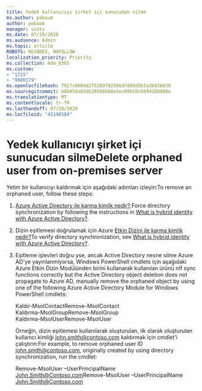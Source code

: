 ```yaml
---
title: Yedek kullanıcıyı şirket içi sunucudan silme
ms.author: pebaum
author: pebaum
manager: scotv
ms.date: 07/20/2020
ms.audience: Admin
ms.topic: article
ROBOTS: NOINDEX, NOFOLLOW
localization_priority: Priority
ms.collection: Adm_O365
ms.custom:
- "1725"
- "9000179"
ms.openlocfilehash: 7927c0684d2f5289f92506d7d05d5b1a3b43b658
ms.sourcegitcommit: b0b050a83db28566b68e3ec09810c6b94280008e
ms.translationtype: MT
ms.contentlocale: tr-TR
ms.lasthandoff: 07/20/2020
ms.locfileid: "45198584"
---
```

# <a name="delete-orphaned-user-from-on-premises-server"></a><span data-ttu-id="0c590-102">Yedek kullanıcıyı şirket içi sunucudan silme</span><span class="sxs-lookup"><span data-stu-id="0c590-102">Delete orphaned user from on-premises server</span></span>

<span data-ttu-id="0c590-103">Yetim bir kullanıcıyı kaldırmak için aşağıdaki adımları izleyin:</span><span class="sxs-lookup"><span data-stu-id="0c590-103">To remove an orphaned user, follow these steps:</span></span>

1. <span data-ttu-id="0c590-104">[Azure Active Directory ile karma kimlik nedir?](https://technet.microsoft.com/library/jj151771.aspx#bkmk_synchronizedirectories).</span><span class="sxs-lookup"><span data-stu-id="0c590-104">Force directory synchronization by following the instructions in [What is hybrid identity with Azure Active Directory?](https://technet.microsoft.com/library/jj151771.aspx#bkmk_synchronizedirectories).</span></span>

2. <span data-ttu-id="0c590-105">Dizin eşitlemesi doğrulamak için Azure [Etkin Dizini ile karma kimlik nedir?](https://technet.microsoft.com/library/jj151797.aspx)</span><span class="sxs-lookup"><span data-stu-id="0c590-105">To verify directory synchronization, see [What is hybrid identity with Azure Active Directory?](https://technet.microsoft.com/library/jj151797.aspx).</span></span>

3. <span data-ttu-id="0c590-106">Eşitleme işlevleri doğru yse, ancak Active Directory nesne silme Azure AD'ye yayınlanmiyorsa, Windows PowerShell cmdlets için aşağıdaki Azure Etkin Dizin Modülünden birini kullanarak kullanılan ürünü n</span><span class="sxs-lookup"><span data-stu-id="0c590-106">If sync functions correctly but the Active Directory object deletion does not propagate to Azure AD, manually remove the orphaned object by using one of the following Azure Active Directory Module for Windows PowerShell cmdlets:</span></span>

    <span data-ttu-id="0c590-107">Kaldır-MsolContact</span><span class="sxs-lookup"><span data-stu-id="0c590-107">Remove-MsolContact</span></span>  
    <span data-ttu-id="0c590-108">Kaldırma-MsolGroup</span><span class="sxs-lookup"><span data-stu-id="0c590-108">Remove-MsolGroup</span></span>  
    <span data-ttu-id="0c590-109">Kaldırma-MsolUser</span><span class="sxs-lookup"><span data-stu-id="0c590-109">Remove-MsolUser</span></span>

    <span data-ttu-id="0c590-110">Örneğin, dizin eşitlemesi kullanılarak oluşturulan, ilk olarak oluşturulan kullanıcı kimliği john.smith@contoso.com kaldırmak için cmdlet'i çalıştırın:</span><span class="sxs-lookup"><span data-stu-id="0c590-110">For example, to remove orphaned user ID john.smith@contoso.com, originally created by using directory synchronization, run the cmdlet:</span></span>

    <span data-ttu-id="0c590-111">Remove-MsolUser –UserPrincipalName John.Smith@Contoso.com</span><span class="sxs-lookup"><span data-stu-id="0c590-111">Remove-MsolUser –UserPrincipalName John.Smith@Contoso.com</span></span>